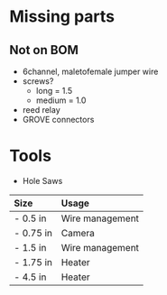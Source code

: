 # Missing parts

## Not on BOM
- 6channel, maletofemale jumper wire
- screws?
  - long    = 1.5
  - medium  = 1.0
- reed relay
- GROVE connectors

# Tools

- Hole Saws

| Size       | Usage     |
| :--------- | :-------- |
| - 0.5 in  | Wire management |
| - 0.75 in | Camera |
| - 1.5 in  | Wire management|
| - 1.75 in | Heater |
| - 4.5 in  | Heater |
